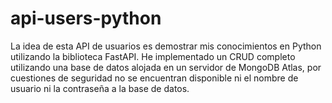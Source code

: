 # api-users-python
La idea de esta API de usuarios es demostrar mis conocimientos en Python utilizando la biblioteca FastAPI. He implementado un CRUD completo utilizando una base de datos alojada en un servidor de MongoDB Atlas, por cuestiones de seguridad no se encuentran disponible ni el nombre de usuario ni la contraseña a la base de datos.